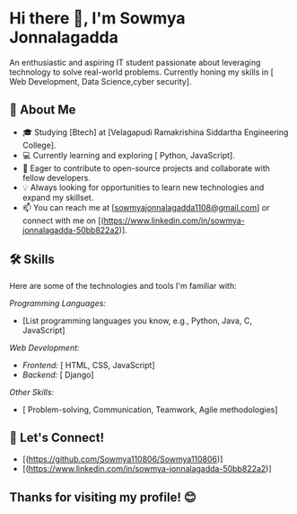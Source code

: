 # Hi there 👋, I'm Sowmya Jonnalagadda

An enthusiastic and aspiring IT student passionate about leveraging technology to solve real-world problems. Currently honing my skills in [ Web Development, Data Science,cyber security].

## 🚀 About Me

* 🎓 Studying [Btech] at [Velagapudi Ramakrishina Siddartha Engineering College].
* 💻 Currently learning and exploring [ Python, JavaScript].
* 🌱 Eager to contribute to open-source projects and collaborate with fellow developers.
* 💡 Always looking for opportunities to learn new technologies and expand my skillset.
* 📫 You can reach me at [sowmyajonnalagadda1108@gmail.com] or connect with me on [(https://www.linkedin.com/in/sowmya-jonnalagadda-50bb822a2)].

## 🛠 Skills

Here are some of the technologies and tools I'm familiar with:

*Programming Languages:*
* [List programming languages you know, e.g., Python, Java, C, JavaScript]

*Web Development:*
* *Frontend:* [ HTML, CSS, JavaScript]
* *Backend:* [ Django]

*Other Skills:*
* [ Problem-solving, Communication, Teamwork, Agile methodologies]


## 🤝 Let's Connect!

* [(https://github.com/Sowmya110806/Sowmya110806)]
* [(https://www.linkedin.com/in/sowmya-jonnalagadda-50bb822a2)]


## Thanks for visiting my profile! 😊
